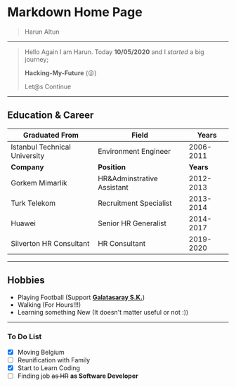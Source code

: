 # Markdown Home Page

> Harun Altun

---

> Hello Again
> I am Harun. Today **10/05/2020** and I _started_ a big journey;
>
> **Hacking-My-Future** (:stuck_out_tongue_winking_eye:)
>
> Let@s Continue

---

## Education & Career

| Graduated From                | Field                      | Years     |
| ----------------------------- | -------------------------- | --------- |
| Istanbul Technical University | Environment Engineer       | 2006-2011 |
| **Company**                   | **Position**               | **Years** |  |
| Gorkem Mimarlik               | HR&Adminstrative Assistant | 2012-2013 |
| Turk Telekom                  | Recruitment Specialist     | 2013-2014 |
| Huawei                        | Senior HR Generalist       | 2014-2017 |
| Silverton HR Consultant       | HR Consultant              | 2019-2020 |

---

## Hobbies

- Playing Football (Support **[Galatasaray S.K.](<https://en.wikipedia.org/wiki/Galatasaray_S.K._(football)>)**)
- Walking (For Hours!!!)
- Learning something New (It doesn't matter useful or not :))

---

### To Do List

- [x] Moving Belgium
- [ ] Reunification with Family
- [X] Start to Learn Coding
- [ ] Finding job ~~as HR~~ **as Software Developer**
